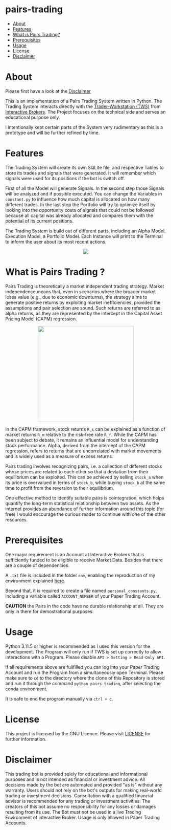 # pairs-trading

- [About](#About)
- [Features](#Features)
- [What is Pairs Trading?](#what-is-pairs-trading?)
- [Prerequisites](#Prerequisites)
- [Usage](#Usage)
- [License](#License)
- [Disclaimer](#Disclaimer)


# About 

Please first have a look at the [Disclaimer](#Disclaimer)

This is an implementation of a Pairs Trading System written in Python. The Trading System interacts directly with the [Trader-Workstation (TWS)](https://www.interactivebrokers.ie/en/trading/tws.php) from [Interactive Brokers](https://www.interactivebrokers.ie/en/home.php). The Project focuses on the technical side and serves an educational purpose only.

I intentionally kept certain parts of the System very rudimentary as this is a prototype and will be further refined by time.

# Features

The Trading System will create its own SQLite file, and respective Tables to store its trades and signals that were generated. It will remember which signals were used for its positions if the bot is switch off.

First of all the Model will generate Signals. In the second step those Signals will be analyzed and if possible executed. You can change the Variables in `constant.py` to influence how much capital is allocated on how many different trades. In the last step the Portfolio will try to optimize itself by looking into the opportunity costs of signals that could not be followed because all capital was already allocated and compares them with the potential of its current positions.

The Trading System is build out of different parts, including an Alpha Model, Execution Model, a Portfolio Model. Each Instance will print to the Terminal to inform the user about its most recent actions.

<p align="center">
  <img src="https://github.com/user-attachments/assets/04dc37af-c78e-49b1-b407-45532cbbec33" />
</p>

<h1 id="what-is-pairs-trading?">What is Pairs Trading ?</h1>

Pairs Trading is theoretically a market independent trading strategy. Market independence means that, even in scenarios where the broader market loses value (e.g., due to economic downturns), the strategy aims to generate positive returns by exploiting market inefficiencies, provided the assumptions and pair selection are sound. Such returns are referred to as alpha returns, as they are represented by the intercept in the Capital Asset Pricing Model (CAPM) regression.

<p align="center">
  <img src="https://github.com/user-attachments/assets/1ce93171-2ba3-436f-aa90-5934801b5523" width="300"/>
</p>

In the CAPM framework, stock returns `R_s` can be explained as a function of market returns `R_m` relative to the risk-free rate `R_f`. While the CAPM has been subject to debate, it remains an influential model for understanding stock performance. Alpha, derived from the intercept of the CAPM regression, refers to returns that are uncorrelated with market movements and is widely used as a measure of excess returns.

Pairs trading involves recognizing pairs, i.e. a collection of different stocks whose prices are related to each other so that a deviation from their equilibrium can be exploited. This can be achieved by selling `stock_a` when its price is overvalued in terms of `stock_b`, while buying `stock_b` at the same time to profit from the reversion to their equilibrium.

One effective method to identify suitable pairs is cointegration, which helps quantify the long-term statistical relationship between two assets. As the internet provides an abundance of further information around this topic (for free) I would encourage the curious reader to continue with one of the other resources.

# Prerequisites

One major requirement is an Account at Interactive Brokers that is sufficiently funded to be eligible to receive Market Data. Besides that there are a couple of dependencies.

A `.txt` file is included in the folder `env`, enabling the reproduction of my environment explained [here](https://conda.io/projects/conda/en/latest/user-guide/tasks/manage-environments.html#building-identical-conda-environments).

Beyond that, it is required to create a file named `personal_constants.py`, including a variable called `ACCOUNT_NUMBER` of your Paper Trading Account.

**CAUTION** the Pairs in the code have no durable relationship at all. They are only in there for demostrational purposes.

# Usage

Python 3.11.5 or higher is recommended as I used this version for the development. The Program will only run if TWS is set up correctly to allow interactions with a Program. Please disable `API > Setting > Read-Only API`.

If all requirements above are fullfilled you can log into your Paper Trading Account and run the Program from a simultaneously open Terminal. Please make sure to `cd` to the directory where the clone of this Repository is stored and run it through the command `python pairs-trading`, after selecting the conda environment.

It is safe to end the program manually via `ctrl + c`.

# License

This project is licensed by the GNU Licence. Please visit [LICENSE](docs/LICENSE.md) for further information.

# Disclaimer

This trading bot is provided solely for educational and informational purposes and is not intended as financial or investment advice. All decisions made by the bot are automated and provided "as is" without any warranty. Users should not rely on the bot's outputs for making real-world trading or investment decisions. Consultation with a qualified financial advisor is recommended for any trading or investment activities. The creators of this bot assume no responsibility for any losses or damages resulting from its use. The Bot must not be used in a live Trading Environment of interactive Broker. Usage is only allowed in Paper Trading Accounts.
